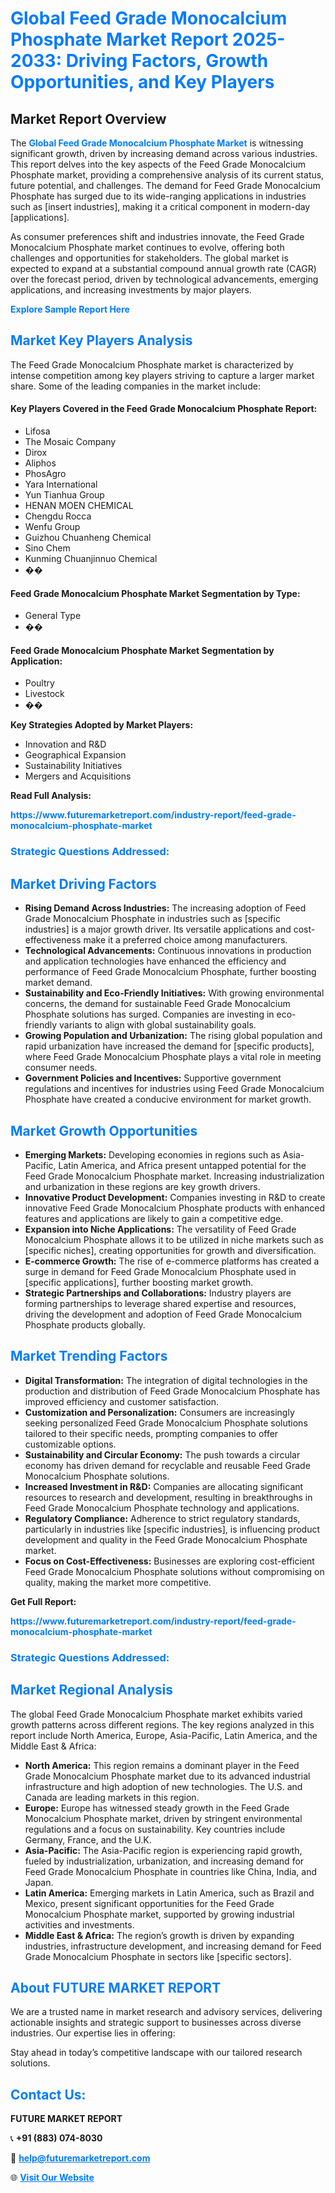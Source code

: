 <h1 style="color: #007BFF;">Global Feed Grade Monocalcium Phosphate Market Report 2025-2033: Driving Factors, Growth Opportunities, and Key Players</h1>

<section id="overview">
<h2>Market Report Overview</h2>
<p>The <a href="https://www.futuremarketreport.com/industry-report/feed-grade-monocalcium-phosphate-market" style="color: #007BFF; text-decoration: none;"><strong>Global Feed Grade Monocalcium Phosphate Market</strong></a> is witnessing significant growth, driven by increasing demand across various industries. This report delves into the key aspects of the Feed Grade Monocalcium Phosphate market, providing a comprehensive analysis of its current status, future potential, and challenges. The demand for Feed Grade Monocalcium Phosphate has surged due to its wide-ranging applications in industries such as [insert industries], making it a critical component in modern-day [applications].</p>
<p>As consumer preferences shift and industries innovate, the Feed Grade Monocalcium Phosphate market continues to evolve, offering both challenges and opportunities for stakeholders. The global market is expected to expand at a substantial compound annual growth rate (CAGR) over the forecast period, driven by technological advancements, emerging applications, and increasing investments by major players.</p>
</section>

<section id="overview">
<p><a href="https://www.futuremarketreport.com/request-sample/reportId=117262" style="color: #007BFF; text-decoration: none;"><strong>Explore Sample Report Here</strong></a></p>
</section>

<section id="key-players">
<h2 style="color: #007BFF;">Market Key Players Analysis</h2>
<p>The Feed Grade Monocalcium Phosphate market is characterized by intense competition among key players striving to capture a larger market share. Some of the leading companies in the market include:</p>
<h4>Key Players Covered in the Feed Grade Monocalcium Phosphate Report:</h4>
<ul><li>Lifosa</li><li>The Mosaic Company</li><li>Dirox</li><li>Aliphos</li><li>PhosAgro</li><li>Yara International</li><li>Yun Tianhua Group</li><li>HENAN MOEN CHEMICAL</li><li>Chengdu Rocca</li><li>Wenfu Group</li><li>Guizhou Chuanheng Chemical</li><li>Sino Chem</li><li>Kunming Chuanjinnuo Chemical</li><li>��</li></ul>
<h4>Feed Grade Monocalcium Phosphate Market Segmentation by Type:</h4>
<ul><li>General Type</li><li>��</li></ul>

<h4>Feed Grade Monocalcium Phosphate Market Segmentation by Application:</h4>
<ul><li>Poultry</li><li>Livestock</li><li>��</li></ul>
<p><strong>Key Strategies Adopted by Market Players:</strong></p>
<ul>
<li>Innovation and R&D</li>
<li>Geographical Expansion</li>
<li>Sustainability Initiatives</li>
<li>Mergers and Acquisitions</li>
</ul>
</section>

<section>
<p><strong>Read Full Analysis: </strong></p><a href="https://www.futuremarketreport.com/industry-report/feed-grade-monocalcium-phosphate-market" style="color: #007BFF; text-decoration: none;"><strong>https://www.futuremarketreport.com/industry-report/feed-grade-monocalcium-phosphate-market</strong></a>
<h3 style="color: #007BFF;">Strategic Questions Addressed:</h3>
</section>

<section id="driving-factors">
<h2 style="color: #007BFF;">Market Driving Factors</h2>
<ul>
<li><strong>Rising Demand Across Industries:</strong> The increasing adoption of Feed Grade Monocalcium Phosphate in industries such as [specific industries] is a major growth driver. Its versatile applications and cost-effectiveness make it a preferred choice among manufacturers.</li>
<li><strong>Technological Advancements:</strong> Continuous innovations in production and application technologies have enhanced the efficiency and performance of Feed Grade Monocalcium Phosphate, further boosting market demand.</li>
<li><strong>Sustainability and Eco-Friendly Initiatives:</strong> With growing environmental concerns, the demand for sustainable Feed Grade Monocalcium Phosphate solutions has surged. Companies are investing in eco-friendly variants to align with global sustainability goals.</li>
<li><strong>Growing Population and Urbanization:</strong> The rising global population and rapid urbanization have increased the demand for [specific products], where Feed Grade Monocalcium Phosphate plays a vital role in meeting consumer needs.</li>
<li><strong>Government Policies and Incentives:</strong> Supportive government regulations and incentives for industries using Feed Grade Monocalcium Phosphate have created a conducive environment for market growth.</li>
</ul>
</section>

<section id="growth-opportunities">
<h2 style="color: #007BFF;">Market Growth Opportunities</h2>
<ul>
<li><strong>Emerging Markets:</strong> Developing economies in regions such as Asia-Pacific, Latin America, and Africa present untapped potential for the Feed Grade Monocalcium Phosphate market. Increasing industrialization and urbanization in these regions are key growth drivers.</li>
<li><strong>Innovative Product Development:</strong> Companies investing in R&D to create innovative Feed Grade Monocalcium Phosphate products with enhanced features and applications are likely to gain a competitive edge.</li>
<li><strong>Expansion into Niche Applications:</strong> The versatility of Feed Grade Monocalcium Phosphate allows it to be utilized in niche markets such as [specific niches], creating opportunities for growth and diversification.</li>
<li><strong>E-commerce Growth:</strong> The rise of e-commerce platforms has created a surge in demand for Feed Grade Monocalcium Phosphate used in [specific applications], further boosting market growth.</li>
<li><strong>Strategic Partnerships and Collaborations:</strong> Industry players are forming partnerships to leverage shared expertise and resources, driving the development and adoption of Feed Grade Monocalcium Phosphate products globally.</li>
</ul>
</section>

<section id="trending-factors">
<h2 style="color: #007BFF;">Market Trending Factors</h2>
<ul>
<li><strong>Digital Transformation:</strong> The integration of digital technologies in the production and distribution of Feed Grade Monocalcium Phosphate has improved efficiency and customer satisfaction.</li>
<li><strong>Customization and Personalization:</strong> Consumers are increasingly seeking personalized Feed Grade Monocalcium Phosphate solutions tailored to their specific needs, prompting companies to offer customizable options.</li>
<li><strong>Sustainability and Circular Economy:</strong> The push towards a circular economy has driven demand for recyclable and reusable Feed Grade Monocalcium Phosphate solutions.</li>
<li><strong>Increased Investment in R&D:</strong> Companies are allocating significant resources to research and development, resulting in breakthroughs in Feed Grade Monocalcium Phosphate technology and applications.</li>
<li><strong>Regulatory Compliance:</strong> Adherence to strict regulatory standards, particularly in industries like [specific industries], is influencing product development and quality in the Feed Grade Monocalcium Phosphate market.</li>
<li><strong>Focus on Cost-Effectiveness:</strong> Businesses are exploring cost-efficient Feed Grade Monocalcium Phosphate solutions without compromising on quality, making the market more competitive.</li>
</ul>
</section>

<section>
<p><strong>Get Full Report: </strong></p><a href="https://www.futuremarketreport.com/industry-report/feed-grade-monocalcium-phosphate-market" style="color: #007BFF; text-decoration: none;"><strong>https://www.futuremarketreport.com/industry-report/feed-grade-monocalcium-phosphate-market</strong></a>
<h3 style="color: #007BFF;">Strategic Questions Addressed:</h3>
</section>


<section id="regional-analysis">
<h2 style="color: #007BFF;">Market Regional Analysis</h2>
<p>The global Feed Grade Monocalcium Phosphate market exhibits varied growth patterns across different regions. The key regions analyzed in this report include North America, Europe, Asia-Pacific, Latin America, and the Middle East & Africa:</p>
<ul>
<li><strong>North America:</strong> This region remains a dominant player in the Feed Grade Monocalcium Phosphate market due to its advanced industrial infrastructure and high adoption of new technologies. The U.S. and Canada are leading markets in this region.</li>
<li><strong>Europe:</strong> Europe has witnessed steady growth in the Feed Grade Monocalcium Phosphate market, driven by stringent environmental regulations and a focus on sustainability. Key countries include Germany, France, and the U.K.</li>
<li><strong>Asia-Pacific:</strong> The Asia-Pacific region is experiencing rapid growth, fueled by industrialization, urbanization, and increasing demand for Feed Grade Monocalcium Phosphate in countries like China, India, and Japan.</li>
<li><strong>Latin America:</strong> Emerging markets in Latin America, such as Brazil and Mexico, present significant opportunities for the Feed Grade Monocalcium Phosphate market, supported by growing industrial activities and investments.</li>
<li><strong>Middle East & Africa:</strong> The region’s growth is driven by expanding industries, infrastructure development, and increasing demand for Feed Grade Monocalcium Phosphate in sectors like [specific sectors].</li>
</ul>
</section>

<footer>
<h2 style="color: #007BFF;">About FUTURE MARKET REPORT</h2>
<p>We are a trusted name in market research and advisory services, delivering actionable insights and strategic support to businesses across diverse industries. Our expertise lies in offering:</p>

<p>Stay ahead in today’s competitive landscape with our tailored research solutions.</p>

<h2 style="color: #007BFF;">Contact Us:</h2>
<p><strong>FUTURE MARKET REPORT</strong></p>
<p>📞 <strong>+91 (883) 074-8030</strong></p>
<p>📧 <strong><a href="mailto:help@futuremarketreport.com" style="color: #007BFF;">help@futuremarketreport.com</a></strong></p>
<p>🌐 <strong><a href="https://www.futuremarketreport.com/" style="color: #007BFF;">Visit Our Website</a></strong></p>
</footer>